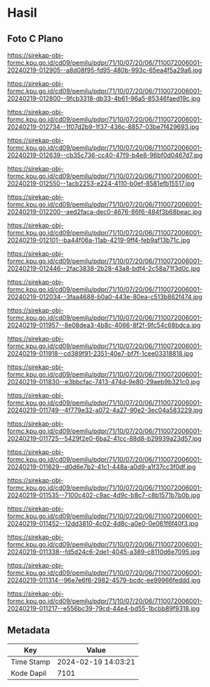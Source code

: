 # Hasil

## Foto C Plano

https://sirekap-obj-formc.kpu.go.id/cd09/pemilu/pdpr/71/10/07/20/06/7110072006001-20240219-012905--a8d08f95-fd95-480b-993c-65ea4f5a29a6.jpg

https://sirekap-obj-formc.kpu.go.id/cd09/pemilu/pdpr/71/10/07/20/06/7110072006001-20240219-012800--9fcb3318-db33-4b61-96a5-85346faed19c.jpg

https://sirekap-obj-formc.kpu.go.id/cd09/pemilu/pdpr/71/10/07/20/06/7110072006001-20240219-012734--1f07d2b9-1f37-436c-8857-03be7f429693.jpg

https://sirekap-obj-formc.kpu.go.id/cd09/pemilu/pdpr/71/10/07/20/06/7110072006001-20240219-012639--cb35c736-cc40-47f9-b4e8-96bf0d0467d7.jpg

https://sirekap-obj-formc.kpu.go.id/cd09/pemilu/pdpr/71/10/07/20/06/7110072006001-20240219-012550--1acb2253-e224-4110-b0ef-8581efb15517.jpg

https://sirekap-obj-formc.kpu.go.id/cd09/pemilu/pdpr/71/10/07/20/06/7110072006001-20240219-012200--aed2faca-dec0-4676-86f6-484f3b68beac.jpg

https://sirekap-obj-formc.kpu.go.id/cd09/pemilu/pdpr/71/10/07/20/06/7110072006001-20240219-012101--ba44f06a-11ab-4219-9ff4-feb9af13b71c.jpg

https://sirekap-obj-formc.kpu.go.id/cd09/pemilu/pdpr/71/10/07/20/06/7110072006001-20240219-012446--2fac3838-2b28-43a8-bdf4-2c58a71f3d0c.jpg

https://sirekap-obj-formc.kpu.go.id/cd09/pemilu/pdpr/71/10/07/20/06/7110072006001-20240219-012034--3faa4688-b0a0-443e-80ea-c513b862f474.jpg

https://sirekap-obj-formc.kpu.go.id/cd09/pemilu/pdpr/71/10/07/20/06/7110072006001-20240219-011957--8e08dea3-4b8c-4066-8f2f-9fc54c68bdca.jpg

https://sirekap-obj-formc.kpu.go.id/cd09/pemilu/pdpr/71/10/07/20/06/7110072006001-20240219-011918--cd389f91-2351-40e7-bf7f-1cee03318818.jpg

https://sirekap-obj-formc.kpu.go.id/cd09/pemilu/pdpr/71/10/07/20/06/7110072006001-20240219-011830--e3bbcfac-7413-474d-9e80-29aeb9b321c0.jpg

https://sirekap-obj-formc.kpu.go.id/cd09/pemilu/pdpr/71/10/07/20/06/7110072006001-20240219-011749--4f779e32-a072-4a27-90e2-3ec04a583229.jpg

https://sirekap-obj-formc.kpu.go.id/cd09/pemilu/pdpr/71/10/07/20/06/7110072006001-20240219-011725--5429f2e0-6ba2-41cc-88d8-b29939a23d57.jpg

https://sirekap-obj-formc.kpu.go.id/cd09/pemilu/pdpr/71/10/07/20/06/7110072006001-20240219-011629--d0d6e7b2-41c1-448a-a0d9-a1f37cc3f0df.jpg

https://sirekap-obj-formc.kpu.go.id/cd09/pemilu/pdpr/71/10/07/20/06/7110072006001-20240219-011535--7100c402-c9ac-4d9c-b8c7-c8b1571b7b0b.jpg

https://sirekap-obj-formc.kpu.go.id/cd09/pemilu/pdpr/71/10/07/20/06/7110072006001-20240219-011452--12dd3810-4c02-4d8c-a0e0-0e061f6f40f3.jpg

https://sirekap-obj-formc.kpu.go.id/cd09/pemilu/pdpr/71/10/07/20/06/7110072006001-20240219-011338--fd5d24c6-2de1-4045-a389-c8110d6e7095.jpg

https://sirekap-obj-formc.kpu.go.id/cd09/pemilu/pdpr/71/10/07/20/06/7110072006001-20240219-011314--96e7e6f6-2982-4579-bcdc-ee99966feddd.jpg

https://sirekap-obj-formc.kpu.go.id/cd09/pemilu/pdpr/71/10/07/20/06/7110072006001-20240219-011217--e556bc39-79cd-44e4-bd55-1bcbb89f9318.jpg


## Metadata

| Key        | Value               |
| ---------- | ------------------- |
| Time Stamp | 2024-02-19 14:03:21 |
| Kode Dapil | 7101                |



